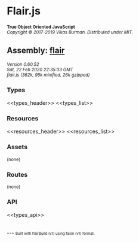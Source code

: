 # Flair.js
<small><b>True Object Oriented JavaScript</b></br><i>Copyright &copy; 2017-2019 Vikas Burman. Distributed under MIT.</i></small>

## Assembly: <u>flair</u>
<small><i>
Version 0.60.52
<br/>Sat, 22 Feb 2020 22:35:33 GMT
<br/>flair.js (362k, 95k minified, 26k gzipped)
</i></small>

### Types
<<types_header>>
<<types_list>>

### Resources
<<resources_header>>
<<resources_list>>

### Assets
<small>(none)</small>


### Routes
<small>(none)</small>


### API
<<types_api>>

</br>
---
<small><small>Built with flairBuild (v1) using fasm (v1) format.</small></small>